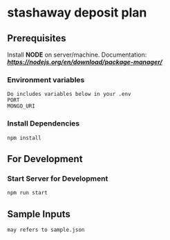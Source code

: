 # stashaway deposit plan

## Prerequisites

Install **NODE** on server/machine.
Documentation: ***https://nodejs.org/en/download/package-manager/***

### Environment variables
```
Do includes variables below in your .env
PORT
MONGO_URI
```

### Install Dependencies
```
npm install
```

## For Development

### Start Server for Development
```
npm run start
```

## Sample Inputs
```
may refers to sample.json
```
